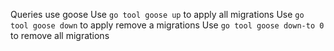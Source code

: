 Queries use goose
Use `go tool goose up` to apply all migrations
Use `go tool goose down` to apply remove a migrations
Use `go tool goose down-to 0` to remove all migrations
